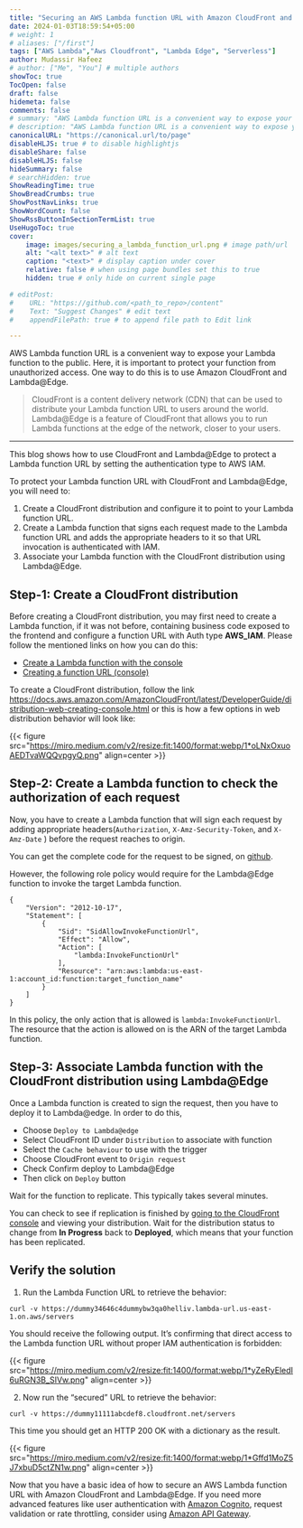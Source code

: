 ```yaml
---
title: "Securing an AWS Lambda function URL with Amazon CloudFront and Lambda@Edge"
date: 2024-01-03T18:59:54+05:00
# weight: 1
# aliases: ["/first"]
tags: ["AWS Lambda","Aws Cloudfront", "Lambda Edge", "Serverless"]
author: Mudassir Hafeez 
# author: ["Me", "You"] # multiple authors
showToc: true 
TocOpen: false
draft: false
hidemeta: false
comments: false
# summary: "AWS Lambda function URL is a convenient way to expose your Lambda function to the public. Here, it is important to protect your function from unauthorized access. ..."
# description: "AWS Lambda function URL is a convenient way to expose your Lambda function to the public. Here, it is important to protect your function from unauthorized access. ..."
canonicalURL: "https://canonical.url/to/page"
disableHLJS: true # to disable highlightjs
disableShare: false
disableHLJS: false
hideSummary: false
# searchHidden: true
ShowReadingTime: true
ShowBreadCrumbs: true
ShowPostNavLinks: true
ShowWordCount: false 
ShowRssButtonInSectionTermList: true
UseHugoToc: true 
cover:
    image: images/securing_a_lambda_function_url.png # image path/url
    alt: "<alt text>" # alt text
    caption: "<text>" # display caption under cover
    relative: false # when using page bundles set this to true
    hidden: true # only hide on current single page

# editPost:
#    URL: "https://github.com/<path_to_repo>/content"
#    Text: "Suggest Changes" # edit text
#    appendFilePath: true # to append file path to Edit link

---
```


AWS Lambda function URL is a convenient way to expose your Lambda function to the public. Here, it is important to protect your function from unauthorized access. One way to do this is to use Amazon CloudFront and Lambda@Edge.

<!--more-->

> CloudFront is a content delivery network (CDN) that can be used to distribute your Lambda function URL to users around the world. Lambda@Edge is a feature of CloudFront that allows you to run Lambda functions at the edge of the network, closer to your users.

---

This blog shows how to use CloudFront and Lambda@Edge to protect a Lambda function URL by setting the authentication type to AWS IAM.

To protect your Lambda function URL with CloudFront and Lambda@Edge, you will need to:

   1. Create a CloudFront distribution and configure it to point to your Lambda function URL.
   2. Create a Lambda function that signs each request made to the Lambda function URL and adds the appropriate headers to it so that URL invocation is authenticated with IAM.
   3. Associate your Lambda function with the CloudFront distribution using Lambda@Edge.

## Step-1: Create a CloudFront distribution

Before creating a CloudFront distribution, you may first need to create a Lambda function, if it was not before, containing business code exposed to the frontend and configure a function URL with Auth type **AWS_IAM**. Please follow the mentioned links on how you can do this:

- [Create a Lambda function with the console](https://medium.com/r/?url=https%3A%2F%2Fdocs.aws.amazon.com%2Flambda%2Flatest%2Fdg%2Fgetting-started.html%23getting-started-create-function)
- [Creating a function URL (console)](https://medium.com/r/?url=https%3A%2F%2Fdocs.aws.amazon.com%2Flambda%2Flatest%2Fdg%2Furls-configuration.html%23create-url-console)

To create a CloudFront distribution, follow the link https://docs.aws.amazon.com/AmazonCloudFront/latest/DeveloperGuide/distribution-web-creating-console.html or this is how a few options in web distribution behavior will look like:

{{< figure src="https://miro.medium.com/v2/resize:fit:1400/format:webp/1*oLNxOxuoAEDTvaWQQvpgyQ.png" align=center >}}

## Step-2: Create a Lambda function to check the authorization of each request

Now, you have to create a Lambda function that will sign each request by adding appropriate headers(`Authorization`, `X-Amz-Security-Token`, and `X-Amz-Date` ) before the request reaches to origin.

You can get the complete code for the request to be signed, on [github](https://github.com/mudassir-hafeez/auth_function_at_edge).

However, the following role policy would require for the Lambda@Edge function to invoke the target Lambda function.

```
{
    "Version": "2012-10-17",
    "Statement": [
        {
            "Sid": "SidAllowInvokeFunctionUrl",
            "Effect": "Allow",
            "Action": [
                "lambda:InvokeFunctionUrl"
            ],
            "Resource": "arn:aws:lambda:us-east-1:account_id:function:target_function_name"
        }
    ]
}
```

In this policy, the only action that is allowed is `lambda:InvokeFunctionUrl`. The resource that the action is allowed on is the ARN of the target Lambda function.

## Step-3: Associate Lambda function with the CloudFront distribution using Lambda@Edge

Once a Lambda function is created to sign the request, then you have to deploy it to Lambda@edge. In order to do this,

- Choose `Deploy to Lambda@edge`
- Select CloudFront ID under `Distribution` to associate with function
- Select the `Cache behaviour` to use with the trigger
- Choose CloudFront event to `Origin request`
- Check Confirm deploy to Lambda@Edge
- Then click on `Deploy` button

Wait for the function to replicate. This typically takes several minutes.

You can check to see if replication is finished by [going to the CloudFront console](https://console.aws.amazon.com/cloudfront/v4/home) and viewing your distribution. Wait for the distribution status to change from **In Progress** back to **Deployed**, which means that your function has been replicated.

## Verify the solution
  1. Run the Lambda Function URL to retrieve the behavior:
  ```
  curl -v https://dummy34646c4dummybw3qa0helliv.lambda-url.us-east-1.on.aws/servers
  ```
  You should receive the following output. It’s confirming that direct access to the Lambda function URL without proper IAM authentication is forbidden:

  {{< figure src="https://miro.medium.com/v2/resize:fit:1400/format:webp/1*yZeRyEledI6uRGN3B_SIVw.png" align=center >}}
  
  2. Now run the “secured” URL to retrieve the behavior:
  ```
  curl -v https://dummy11111abcdef8.cloudfront.net/servers
  ```

  This time you should get an HTTP 200 OK with a dictionary as the result.
  
  {{< figure src="https://miro.medium.com/v2/resize:fit:1400/format:webp/1*Gffd1MoZ5J7xbuD5ctZN1w.png" align=center >}}
  
Now that you have a basic idea of how to secure an AWS Lambda function URL with Amazon CloudFront and Lambda@Edge. If you need more advanced features like user authentication with [Amazon Cognito](https://aws.amazon.com/cognito/), request validation or rate throttling, consider using [Amazon API Gateway](https://aws.amazon.com/api-gateway/).

  
